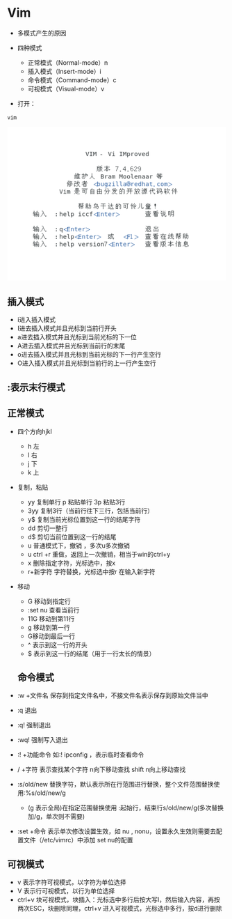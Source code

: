# Vim
* 多模式产生的原因
* 四种模式
    * 正常模式（Normal-mode）n
    * 插入模式（Insert-mode）i
    * 命令模式（Command-mode）c
    * 可视模式（Visual-mode）v
  
* 打开：
```
vim
```
![vim](005-vim.png)

## 插入模式
* i进入插入模式
* I进去插入模式并且光标到当前行开头
* a进去插入模式并且光标到当前光标的下一位
* A进去插入模式并且光标到当前行的末尾
* o进去插入模式并且光标到当前光标的下一行产生空行
* O进入插入模式并且光标到当前行的上一行产生空行

## :表示末行模式

## 正常模式
* 四个方向hjkl
    * h 左
    * l 右
    * j 下
    * k 上
* 复制，粘贴
    * yy 复制单行 p 粘贴单行 3p 粘贴3行
    * 3yy 复制3行（当前行往下三行，包括当前行）
    * y$ 复制当前光标位置到这一行的结尾字符
    * dd 剪切一整行
    * d$ 剪切当前位置到这一行的结尾
    * u 普通模式下，撤销 ，多次u多次撤销
    * u ctrl +r 重做，返回上一次撤销，相当于win的ctrl+y
    * x 删除指定字符，光标选中，按x
    * r+新字符 字符替换，光标选中按r 在输入新字符
* 移动
    * G 移动到指定行
    * :set nu 查看当前行
    * 11G 移动到第11行
    * g 移动到第一行
    * G移动到最后一行
    * ^ 表示到这一行的开头
    * $ 表示到这一行的结尾（用于一行太长的情景）
  
  ## 命令模式
* :w +文件名 保存到指定文件名中，不接文件名表示保存到原始文件当中
* :q 退出
* :q! 强制退出
* :wq! 强制写入退出
* :! +功能命令 如:! ipconfig ，表示临时查看命令
* / +字符 表示查找某个字符 n向下移动查找 shift n向上移动查找

* :s/old/new 替换字符，默认表示所在行范围进行替换，整个文件范围替换使用:%s/old/new/g
    * (g 表示全局)在指定范围替换使用 :起始行，结束行s/old/new/g(多次替换加/g，单次则不需要)
* :set +命令 表示单次修改设置生效，如 nu , nonu，设置永久生效则需要去配置文件（/etc/vimrc）中添加 set nu的配置

## 可视模式
* v 表示字符可视模式，以字符为单位选择
* V 表示行可视模式，以行为单位选择
* ctrl+v 块可视模式，块插入：光标选中多行后按大写I，然后输入内容，再按两次ESC，块删除同理，ctrl+v 进入可视模式，光标选中多行，按d进行删除